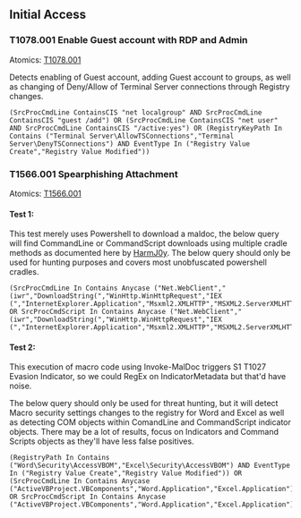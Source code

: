 ## Initial Access

### T1078.001 Enable Guest account with RDP and Admin
Atomics: [T1078.001](https://github.com/redcanaryco/atomic-red-team/blob/master/atomics/T1078.001/T1078.001.md)

Detects enabling of Guest account, adding Guest account to groups, as well as changing of Deny/Allow of Terminal Server connections through Registry changes.

```
(SrcProcCmdLine ContainsCIS "net localgroup" AND SrcProcCmdLine ContainsCIS "guest /add") OR (SrcProcCmdLine ContainsCIS "net user" AND SrcProcCmdLine ContainsCIS "/active:yes") OR (RegistryKeyPath In Contains ("Terminal Server\AllowTSConnections","Terminal Server\DenyTSConnections") AND EventType In ("Registry Value Create","Registry Value Modified"))
```

### T1566.001 Spearphishing Attachment
Atomics: [T1566.001](https://github.com/redcanaryco/atomic-red-team/blob/master/atomics/T1566.001/T1566.001.md)

#### Test 1:
This test merely uses Powershell to download a maldoc, the below query will find CommandLine or CommandScript downloads using multiple cradle methods as documented here by [HarmJ0y](https://gist.github.com/HarmJ0y/bb48307ffa663256e239). The below query should only be used for hunting purposes and covers most unobfuscated powershell cradles.

```
(SrcProcCmdLine In Contains Anycase ("Net.WebClient","(iwr","DownloadString(","WinHttp.WinHttpRequest","IEX (","InternetExplorer.Application","Msxml2.XMLHTTP","MSXML2.ServerXMLHTTP") OR SrcProcCmdScript In Contains Anycase ("Net.WebClient","(iwr","DownloadString(","WinHttp.WinHttpRequest","IEX (","InternetExplorer.Application","Msxml2.XMLHTTP","MSXML2.ServerXMLHTTP"))
```


#### Test 2:
This execution of macro code using Invoke-MalDoc triggers S1 T1027 Evasion Indicator, so we could RegEx on IndicatorMetadata but that'd have noise.

The below query should only be used for threat hunting, but it will detect Macro security settings changes to the registry for Word and Excel as well as detecting COM objects within ComandLine and CommandScript indicator objects. There may be a lot of results, focus on Indicators and Command Scripts objects as they'll have less false positives.

```
(RegistryPath In Contains ("Word\Security\AccessVBOM","Excel\Security\AccessVBOM") AND EventType In ("Registry Value Create","Registry Value Modified")) OR (SrcProcCmdLine In Contains Anycase ("ActiveVBProject.VBComponents","Word.Application","Excel.Application") OR SrcProcCmdScript In Contains Anycase ("ActiveVBProject.VBComponents","Word.Application","Excel.Application"))
```